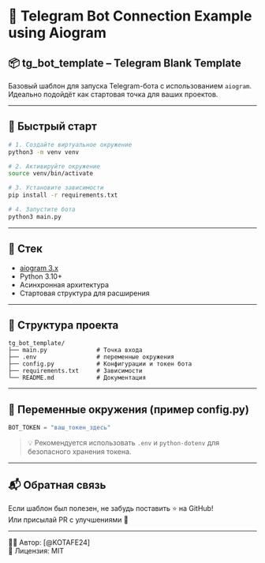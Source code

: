 # 🤖 Telegram Bot Connection Example using Aiogram  
## 📦 tg_bot_template – Telegram Blank Template

Базовый шаблон для запуска Telegram-бота с использованием `aiogram`. Идеально подойдёт как стартовая точка для ваших проектов.

---

## 🚀 Быстрый старт

```bash
# 1. Создайте виртуальное окружение
python3 -m venv venv

# 2. Активируйте окружение
source venv/bin/activate

# 3. Установите зависимости
pip install -r requirements.txt

# 4. Запустите бота
python3 main.py
```

---

## 🧰 Стек

- [aiogram 3.x](https://docs.aiogram.dev/en/latest/)
- Python 3.10+
- Асинхронная архитектура
- Стартовая структура для расширения

---

## 📁 Структура проекта

```
tg_bot_template/
├── main.py              # Точка входа
├── .env                 # переменные окружения
├── config.py            # Конфигурации и токен бота
├── requirements.txt     # Зависимости
└── README.md            # Документация
```

---

## 🔑 Переменные окружения (пример config.py)

```python
BOT_TOKEN = "ваш_токен_здесь"
```

> 💡 Рекомендуется использовать `.env` и `python-dotenv` для безопасного хранения токена.

---

## 📬 Обратная связь

Если шаблон был полезен, не забудь поставить ⭐ на GitHub!  
Или присылай PR с улучшениями 🚀

---

👨‍💻 Автор: [@KOTAFE24]  
📅 Лицензия: MIT

